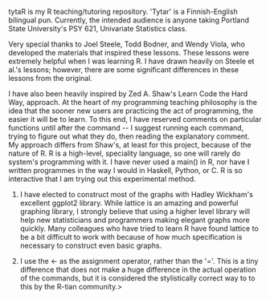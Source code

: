 tytaR is my R teaching/tutoring repository. 'Tytar' is a Finnish-English
bilingual pun. Currently, the intended audience is anyone taking Portland State
University's PSY 621, Univariate Statistics class. 

Very special thanks to Joel Steele, Todd Bodner, and Wendy Viola, who developed
the materials that inspired these lessons. These lessons were extremely helpful
when I was learning R. I have drawn heavily on Steele et al.'s lessons; however,
there are some significant differences in these lessons from the original.

I have also been heavily inspired by Zed A. Shaw's Learn Code the Hard Way,
approach. At the heart of my programming teaching philosophy is the idea that
the sooner new users are practicing the act of programming, the easier it will
be to learn. To this end, I have reserved comments on particular functions until
after the command -- I suggest running each command, trying to figure out what
they do, then reading the explanatory comment. My approach differs from Shaw's,
at least for this project, because of the nature of R. R is a  high-level,
speciality language, so one will rarely do system's programming with it. I have
never used a main() in R, nor have I written programmes in the way I would in
Haskell, Python, or C. R is so interactive that I am trying out this experimental
method.

1) I have elected to construct most of the graphs with Hadley Wickham's excellent
ggplot2 library. While lattice is an amazing and powerful graphing library, I 
strongly believe that using a higher level library will help new statisticians
and programmers making elegant graphs more quickly.  Many colleagues who have 
tried to learn R have found lattice to be a bit difficult to work with because
of how much specification is necessary to construct even basic graphs.

2) I use the <- as the assignment operator, rather than the '='. This is a tiny
difference that does not make a huge difference in the actual operation of the
commands, but it is considered the stylistically correct way to to this by the
R-tian community.>
